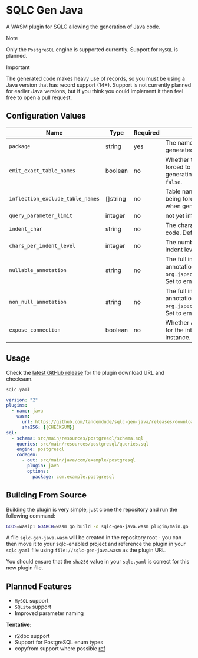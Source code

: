 # SQLC Gen Java

A WASM plugin for SQLC allowing the generation of Java code.

> [!NOTE]
> Only the `PostgreSQL` engine is supported currently. Support for `MySQL` is planned.

> [!IMPORTANT]
> The generated code makes heavy use of records, so you must be using a Java version that has record support (14+). Support
> is not currently planned for earlier Java versions, but if you think you could implement it then feel free
> to open a pull request.

## Configuration Values

| Name                             | Type     | Required | Description                                                                                                                               |
|----------------------------------|----------|----------|-------------------------------------------------------------------------------------------------------------------------------------------|
| `package`                        | string   | yes      | The name of the package where the generated files will be located.                                                                        |
| `emit_exact_table_names`         | boolean  | no       | Whether table names will not be forced to singular form when generating the models. Defaults to `false`.                                  |
| `inflection_exclude_table_names` | []string | no       | Table names to be excluded from being forced into singular form when generating the models.                                               |
| `query_parameter_limit`          | integer  | no       | not yet implemented                                                                                                                       |
| `indent_char`                    | string   | no       | The character to use to indent the code. Defaults to space `" "`.                                                                         |
| `chars_per_indent_level`         | integer  | no       | The number of characters per indent level. Defaults to `4`.                                                                               |
| `nullable_annotation`            | string   | no       | The full import path for the nullable annotation to use. Defaults to `org.jspecify.annotations.Nullable`. Set to empty string to disable. |
| `non_null_annotation`            | string   | no       | The full import path for the nonnull annotation to use. Defaults to `org.jspecify.annotations.NonNull`. Set to empty string to disable.   |
| `expose_connection`              | boolean  | no       | Whether a getter will be generated for the internally held connection instance. Defaults to `false`.                                      |

## Usage

Check the [latest GitHub release](https://github.com/tandemdude/sqlc-gen-java/releases/latest) for the plugin download URL and checksum.

`sqlc.yaml`
```yaml
version: "2"
plugins:
  - name: java
    wasm:
      url: https://github.com/tandemdude/sqlc-gen-java/releases/download/{{VERSION}}/sqlc-gen-java.wasm
      sha256: {{CHECKSUM}}
sql:
  - schema: src/main/resources/postgresql/schema.sql
    queries: src/main/resources/postgresql/queries.sql
    engine: postgresql
    codegen:
      - out: src/main/java/com/example/postgresql
        plugin: java
        options:
          package: com.example.postgresql
```

## Building From Source

Building the plugin is very simple, just clone the repository and run the following command:

```bash
GOOS=wasip1 GOARCH=wasm go build -o sqlc-gen-java.wasm plugin/main.go
```

A file `sqlc-gen-java.wasm` will be created in the repository root - you can then move it to your sqlc-enabled project
and reference the plugin in your `sqlc.yaml` file using `file://sqlc-gen-java.wasm` as the plugin URL.

You should ensure that the `sha256` value in your `sqlc.yaml` is correct for this new plugin file.

## Planned Features

- `MySQL` support
- `SQLite` support
- Improved parameter naming

**Tentative:**

- r2dbc support
- Support for PostgreSQL enum types
- copyfrom support where possible [ref](https://www.baeldung.com/jdbc-batch-processing)
